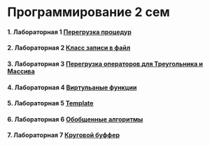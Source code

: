 # Программирование 2 сем

#### 1. Лабораторная 1 [Перегрузка процедур](Labs/Lab-1/main.cpp)
#### 2. Лабораторная 2 [Класс записи в файл](Labs/Lab-2/main.cpp)
#### 3. Лабораторная 3 [Перегрузка операторов для Треугольника и Массива](Labs/Lab-3/main.cpp)
#### 4. Лабораторная 4 [Виртульаные функции](Labs/Lab-4/main.cpp)
#### 5. Лабораторная 5 [Template](Labs/Lab-5/main.cpp)
#### 6. Лабораторная 6 [Обобщенные алгоритмы](Labs/Lab-6/main.cpp)
#### 7. Лабораторная 7 [Круговой буффер](Labs/Lab-7/main.cpp)

